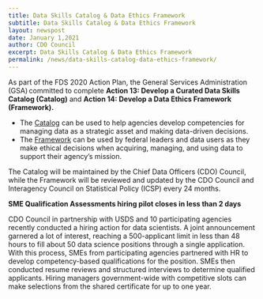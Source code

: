 ```yaml
---
title: Data Skills Catalog & Data Ethics Framework
subtitle: Data Skills Catalog & Data Ethics Framework
layout: newspost
date: January 1,2021
author: CDO Council
excerpt: Data Skills Catalog & Data Ethics Framework
permalink: /news/data-skills-catalog-data-ethics-framework/
---
```


As part of the FDS 2020 Action Plan, the General Services Administration (GSA) committed to complete <strong>Action 13: Develop a Curated Data Skills Catalog (Catalog)</strong> and <strong>Action 14: Develop a Data Ethics Framework (Framework).</strong>


<ul>
    <li>The <a href="https://resources.data.gov/assets/documents/fds-data-skills-catalog.pdf"> Catalog</a>  can be used to help agencies develop competencies for managing data as a strategic asset and making data-driven decisions.</li>
    <li>The <a href="https://resources.data.gov/assets/documents/fds-data-ethics-framework.pdf">Framework</a> can be used by federal leaders and data users as they make ethical decisions when acquiring, managing, and using data to support their agency’s mission.</li>
</ul>

The Catalog will be maintained by the Chief Data Officers (CDO) Council, while the Framework will be reviewed and updated by the CDO Council and Interagency Council on Statistical Policy (ICSP) every 24 months.

<strong>SME Qualification Assessments hiring pilot closes in less than 2 days</strong>

CDO Council in partnership with USDS and 10 participating agencies recently conducted a hiring action for data scientists. A joint announcement garnered a lot of interest, reaching a 500-applicant limit in less than 48 hours to fill about 50 data science positions through a single application. With this process, SMEs from participating agencies partnered with HR to develop competency-based qualifications for the position. SMEs then conducted resume reviews and structured interviews to determine qualified applicants. Hiring managers government-wide with competitive slots can make selections from the shared certificate for up to one year.

